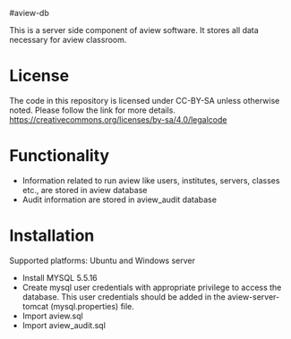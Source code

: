 #aview-db

This is a server side component of aview software. It stores all data necessary for aview classroom.

# License

The code in this repository is licensed under CC-BY-SA unless otherwise noted. Please follow the link for more details.
https://creativecommons.org/licenses/by-sa/4.0/legalcode

# Functionality


* Information related to run aview like users, institutes, servers, classes etc., are stored in aview database
* Audit information are stored in aview_audit database

# Installation

Supported platforms: Ubuntu and Windows server
* Install MYSQL 5.5.16
* Create mysql user credentials with appropriate privilege to access the database. This user credentials should be added in the aview-server-tomcat (mysql.properties) file. 
* Import aview.sql 
* Import aview_audit.sql
